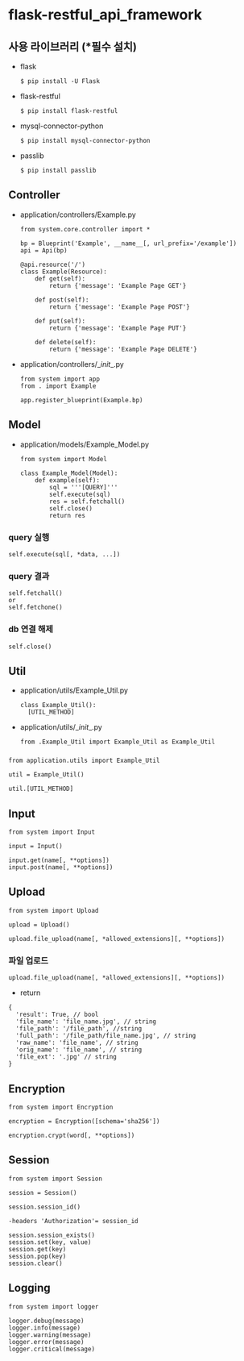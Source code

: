 # flask-restful_api_framework

## 사용 라이브러리 (*필수 설치)
* flask
  ```
  $ pip install -U Flask
  ```
* flask-restful
  ```
  $ pip install flask-restful
  ```
* mysql-connector-python
  ```
  $ pip install mysql-connector-python
  ```
* passlib
  ```
  $ pip install passlib
  ```

## Controller
* application/controllers/Example.py
  ```
  from system.core.controller import *

  bp = Blueprint('Example', __name__[, url_prefix='/example'])
  api = Api(bp)

  @api.resource('/')
  class Example(Resource):
      def get(self):
          return {'message': 'Example Page GET'}

      def post(self):
          return {'message': 'Example Page POST'}

      def put(self):
          return {'message': 'Example Page PUT'}

      def delete(self):
          return {'message': 'Example Page DELETE'}
  ```
* application/controllers/\__init__.py
  ```
  from system import app
  from . import Example

  app.register_blueprint(Example.bp)
  ```

## Model
* application/models/Example_Model.py
  ```
  from system import Model

  class Example_Model(Model):
      def example(self):
          sql = '''[QUERY]'''
          self.execute(sql)
          res = self.fetchall()
          self.close()
          return res
  ```
### query 실행
  ```
  self.execute(sql[, *data, ...])
  ```
### query 결과
  ```
  self.fetchall()
  or
  self.fetchone()
  ```
### db 연결 해제
  ```
  self.close()
  ```

## Util
* application/utils/Example_Util.py
  ```
  class Example_Util():
    [UTIL_METHOD]
  ```
* application/utils/\__init__.py
  ```
  from .Example_Util import Example_Util as Example_Util
  ```
###
  ```
  from application.utils import Example_Util

  util = Example_Util()

  util.[UTIL_METHOD]
  ```

## Input
  ```
  from system import Input

  input = Input()

  input.get(name[, **options])
  input.post(name[, **options])
  ```

## Upload
  ```
  from system import Upload

  upload = Upload()

  upload.file_upload(name[, *allowed_extensions][, **options])
  ```
### 파일 업로드
  ```
  upload.file_upload(name[, *allowed_extensions][, **options])
  ```
  * return
  ```
  {
    'result': True, // bool
    'file_name': 'file_name.jpg', // string
    'file_path': '/file_path', //string
    'full_path': '/file_path/file_name.jpg', // string
    'raw_name': 'file_name', // string
    'orig_name': 'file_name', // string
    'file_ext': '.jpg' // string
  }
  ```

## Encryption
  ```
  from system import Encryption

  encryption = Encryption([schema='sha256'])

  encryption.crypt(word[, **options])
  ```

## Session
  ```
  from system import Session

  session = Session()

  session.session_id()

  -headers 'Authorization'= session_id

  session.session_exists()
  session.set(key, value)
  session.get(key)
  session.pop(key)
  session.clear()
  ```

## Logging
  ```
  from system import logger

  logger.debug(message)
  logger.info(message)
  logger.warning(message)
  logger.error(message)
  logger.critical(message)
  ```